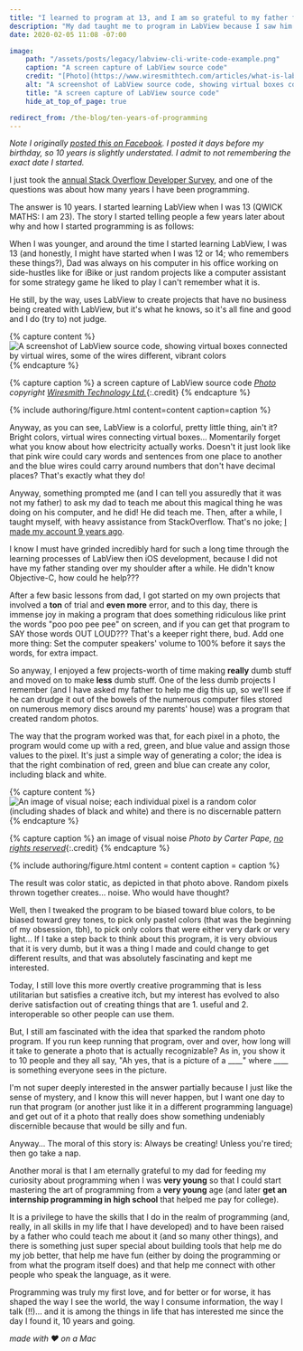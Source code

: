 ```yaml
---
title: "I learned to program at 13, and I am so grateful to my father for helping me do that."
description: "My dad taught me to program in LabView because I saw him using it and thought it looked colorful and interesting. Turns out I was *extremely* correct."
date: 2020-02-05 11:08 -07:00

image:
    path: "/assets/posts/legacy/labview-cli-write-code-example.png"
    caption: "A screen capture of LabView source code"
    credit: "[Photo](https://www.wiresmithtech.com/articles/what-is-labview-and-why-do-i-care/) copyright [Wiresmith Technology Ltd.](https://www.wiresmithtech.com)"
    alt: "A screenshot of LabView source code, showing virtual boxes connected by virtual wires, some of the wires different, vibrant colors"
    title: "A screen capture of LabView source code"
    hide_at_top_of_page: true

redirect_from: /the-blog/ten-years-of-programming
---
```


*Note I originally [posted this on Facebook](https://www.facebook.com/carter.pape.12/posts/791217341360306). I posted it days before my birthday, so 10 years is slightly understated. I admit to not remembering the exact date I started.*

I just took the [annual Stack Overflow Developer Survey](https://stackoverflow.com/dev-survey/start), and one of the questions was about how many years I have been programming.

The answer is 10 years. I started learning LabView when I was 13 (QWICK MATHS: I am 23). The story I started telling people a few years later about why and how I started programming is as follows:

When I was younger, and around the time I started learning LabView, I was 13 (and honestly, I might have started when I was 12 or 14; who remembers these things?), Dad was always on his computer in his office working on side-hustles like for iBike or just random projects like a computer assistant for some strategy game he liked to play I can't remember what it is.

He still, by the way, uses LabView to create projects that have no business being created with LabView, but it's what he knows, so it's all fine and good and I do (try to) not judge.

{% capture content %}
![A screenshot of LabView source code, showing virtual boxes connected by virtual wires, some of the wires different, vibrant colors](/assets/posts/legacy/labview-cli-write-code-example.png "A screen capture of LabView source code")
{% endcapture %}

{% capture caption %}
a screen capture of LabView source code *[Photo](https://www.wiresmithtech.com/articles/what-is-labview-and-why-do-i-care/) copyright [Wiresmith Technology Ltd.](https://www.wiresmithtech.com)*{:.credit}
{% endcapture %}

{% include authoring/figure.html
    content=content
    caption=caption
%}

Anyway, as you can see, LabView is a colorful, pretty little thing, ain't it? Bright colors, virtual wires connecting virtual boxes… Momentarily forget what you know about how electricity actually works. Doesn't it just look like that pink wire could cary words and sentences from one place to another and the blue wires could carry around numbers that don't have decimal places? That's exactly what they do!

Anyway, something prompted me (and I can tell you assuredly that it was not my father) to ask my dad to teach me about this magical thing he was doing on his computer, and he did! He did teach me. Then, after a while, I taught myself, with heavy assistance from StackOverflow. That's no joke; [I made my account 9 years ago](https://stackoverflow.com/questions/6655887/).

I know I must have grinded incredibly hard for such a long time through the learning processes of LabView then iOS development, because I did not have my father standing over my shoulder after a while. He didn't know Objective-C, how could he help???

After a few basic lessons from dad, I got started on my own projects that involved a **ton** of trial and **even more** error, and to this day, there is immense joy in making a program that does something ridiculous like print the words "poo poo pee pee" on screen, and if you can get that program to SAY those words OUT LOUD??? That's a keeper right there, bud. Add one more thing: Set the computer speakers' volume to 100% before it says the words, for extra impact.

So anyway, I enjoyed a few projects-worth of time making **really** dumb stuff and moved on to make **less** dumb stuff. One of the less dumb projects I remember (and I have asked my father to help me dig this up, so we'll see if he can drudge it out of the bowels of the numerous computer files stored on numerous memory discs around my parents' house) was a program that created random photos.

The way that the program worked was that, for each pixel in a photo, the program would come up with a red, green, and blue value and assign those values to the pixel. It's just a simple way of generating a color; the idea is that the right combination of red, green and blue can create any color, including black and white.

{% capture content %}
![An image of visual noise; each individual pixel is a random color (including shades of black and white) and there is no discernable pattern](/assets/posts/legacy/visual-noise.png "visual noise")
{% endcapture %}

{% capture caption %}
an image of visual noise *Photo by Carter Pape, [no rights reserved](https://creativecommons.org/share-your-work/public-domain/cc0/)*{:.credit}
{% endcapture %}

{% include authoring/figure.html
    content = content
    caption = caption
%}

The result was color static, as depicted in that photo above. Random pixels thrown together creates… noise. Who would have thought?

Well, then I tweaked the program to be biased toward blue colors, to be biased toward grey tones, to pick only pastel colors (that was the beginning of my obsession, tbh), to pick only colors that were either very dark or very light… If I take a step back to think about this program, it is very obvious that it is very dumb, but it was a thing I made and could change to get different results, and that was absolutely fascinating and kept me interested.

Today, I still love this more overtly creative programming that is less utilitarian but satisfies a creative itch, but my interest has evolved to also derive satisfaction out of creating things that are 1. useful and 2. interoperable so other people can use them.

But, I still am fascinated with the idea that sparked the random photo program. If you run keep running that program, over and over, how long will it take to generate a photo that is actually recognizable? As in, you show it to 10 people and they all say, "Ah yes, that is a picture of a \_\_\_\_" where \_\_\_\_ is something everyone sees in the picture.

I'm not super deeply interested in the answer partially because I just like the sense of mystery, and I know this will never happen, but I want one day to run that program (or another just like it in a different programming language) and get out of it a photo that really does show something undeniably discernible because that would be silly and fun.

Anyway… The moral of this story is: Always be creating! Unless you're tired; then go take a nap.

Another moral is that I am eternally grateful to my dad for feeding my curiosity about programming when I was **very young** so that I could start mastering the art of programming from a **very young** age (and later **get an internship programming in high school** that helped me pay for college).

It is a privilege to have the skills that I do in the realm of programming (and, really, in all skills in my life that I have developed) and to have been raised by a father who could teach me about it (and so many other things), and there is something just super special about building tools that help me do my job better, that help me have fun (either by doing the programming or from what the program itself does) and that help me connect with other people who speak the language, as it were.

Programming was truly my first love, and for better or for worse, it has shaped the way I see the world, the way I consume information, the way I talk (!!)… and it is among the things in life that has interested me since the day I found it, 10 years and going.

*made with ❤ on a Mac*
